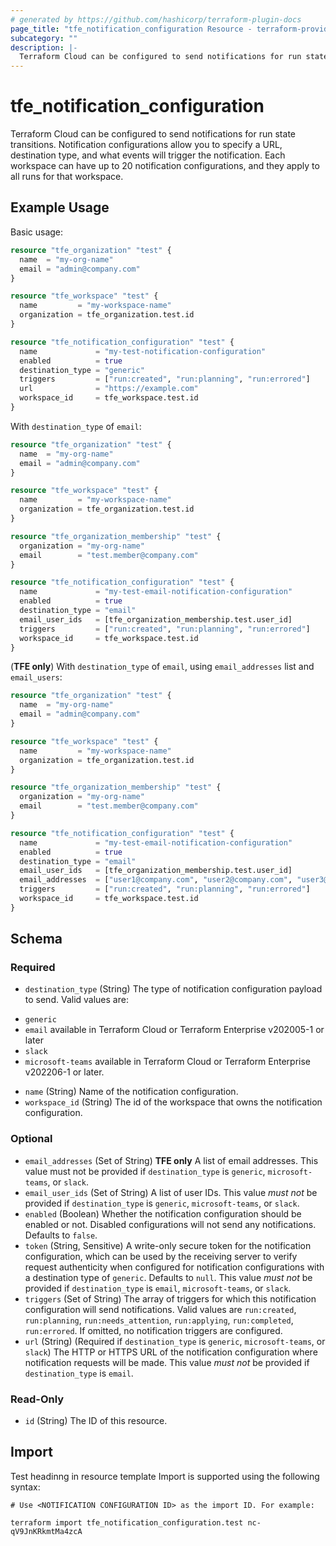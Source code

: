 ```yaml
---
# generated by https://github.com/hashicorp/terraform-plugin-docs
page_title: "tfe_notification_configuration Resource - terraform-provider-tfe"
subcategory: ""
description: |-
  Terraform Cloud can be configured to send notifications for run state transitions. Notification configurations allow you to specify a URL, destination type, and what events will trigger the notification. Each workspace can have up to 20 notification configurations, and they apply to all runs for that workspace.
---
```


# tfe_notification_configuration

Terraform Cloud can be configured to send notifications for run state transitions. Notification configurations allow you to specify a URL, destination type, and what events will trigger the notification. Each workspace can have up to 20 notification configurations, and they apply to all runs for that workspace.

## Example Usage 

Basic usage:

```terraform
resource "tfe_organization" "test" {
  name  = "my-org-name"
  email = "admin@company.com"
}

resource "tfe_workspace" "test" {
  name         = "my-workspace-name"
  organization = tfe_organization.test.id
}

resource "tfe_notification_configuration" "test" {
  name             = "my-test-notification-configuration"
  enabled          = true
  destination_type = "generic"
  triggers         = ["run:created", "run:planning", "run:errored"]
  url              = "https://example.com"
  workspace_id     = tfe_workspace.test.id
}
```

With `destination_type` of `email`:

```terraform
resource "tfe_organization" "test" {
  name  = "my-org-name"
  email = "admin@company.com"
}

resource "tfe_workspace" "test" {
  name         = "my-workspace-name"
  organization = tfe_organization.test.id
}

resource "tfe_organization_membership" "test" {
  organization = "my-org-name"
  email        = "test.member@company.com"
}

resource "tfe_notification_configuration" "test" {
  name             = "my-test-email-notification-configuration"
  enabled          = true
  destination_type = "email"
  email_user_ids   = [tfe_organization_membership.test.user_id]
  triggers         = ["run:created", "run:planning", "run:errored"]
  workspace_id     = tfe_workspace.test.id
}
```

(**TFE only**) With `destination_type` of `email`, using `email_addresses` list and `email_users`:

```terraform
resource "tfe_organization" "test" {
  name  = "my-org-name"
  email = "admin@company.com"
}

resource "tfe_workspace" "test" {
  name         = "my-workspace-name"
  organization = tfe_organization.test.id
}

resource "tfe_organization_membership" "test" {
  organization = "my-org-name"
  email        = "test.member@company.com"
}

resource "tfe_notification_configuration" "test" {
  name             = "my-test-email-notification-configuration"
  enabled          = true
  destination_type = "email"
  email_user_ids   = [tfe_organization_membership.test.user_id]
  email_addresses  = ["user1@company.com", "user2@company.com", "user3@company.com"]
  triggers         = ["run:created", "run:planning", "run:errored"]
  workspace_id     = tfe_workspace.test.id
}
```

<!-- schema generated by tfplugindocs -->
## Schema

### Required

- `destination_type` (String) The type of notification configuration payload to send. Valid values are: 
 * `generic`  
 * `email` available in Terraform Cloud or Terraform Enterprise v202005-1 or later 
 * `slack` 
 * `microsoft-teams` available in Terraform Cloud or Terraform Enterprise v202206-1 or later.
- `name` (String) Name of the notification configuration.
- `workspace_id` (String) The id of the workspace that owns the notification configuration.

### Optional

- `email_addresses` (Set of String) **TFE only** A list of email addresses. This value must not be provided if `destination_type` is `generic`, `microsoft-teams`, or `slack`.
- `email_user_ids` (Set of String) A list of user IDs. This value _must not_ be provided if `destination_type` is `generic`, `microsoft-teams`, or `slack`.
- `enabled` (Boolean) Whether the notification configuration should be enabled or not. Disabled configurations will not send any notifications. Defaults to `false`.
- `token` (String, Sensitive) A write-only secure token for the notification configuration, which can be used by the receiving server to verify request authenticity when configured for notification configurations with a destination type of `generic`. Defaults to `null`. This value _must not_ be provided if `destination_type` is `email`, `microsoft-teams`, or `slack`.
- `triggers` (Set of String) The array of triggers for which this notification configuration will send notifications. Valid values are `run:created`, `run:planning`, `run:needs_attention`, `run:applying`, `run:completed`, `run:errored`. If omitted, no notification triggers are configured.
- `url` (String) (Required if `destination_type` is `generic`, `microsoft-teams`, or `slack`) The HTTP or HTTPS URL of the notification configuration where notification requests will be made. This value _must not_ be provided if `destination_type` is `email`.

### Read-Only

- `id` (String) The ID of this resource.

## Import

Test headinng in resource template
Import is supported using the following syntax:

```shell
# Use <NOTIFICATION CONFIGURATION ID> as the import ID. For example:

terraform import tfe_notification_configuration.test nc-qV9JnKRkmtMa4zcA
```